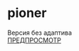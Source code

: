 # pioner
Версия без адаптива<br/>
<a href="https://iwannabejutser.github.io/pioner/">ПРЕДПРОСМОТР</a>
